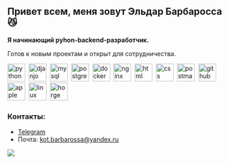 ## Привет всем, меня зовут Эльдар Барбаросса 😼

**Я начинающий pyhon-backend-разработчик.**

Готов к новым проектам и открыт для сотрудничества.


<img src="https://cdn.jsdelivr.net/gh/devicons/devicon/icons/python/python-original-wordmark.svg" width="40" height="40" title="python"/>&nbsp;
<img src="https://cdn.jsdelivr.net/gh/devicons/devicon/icons/django/django-plain-wordmark.svg" width="40" height="40" title="djanjo"/>&nbsp;
<img src="https://cdn.jsdelivr.net/gh/devicons/devicon/icons/mysql/mysql-original-wordmark.svg" width="40" height="40" title="mysql"/>&nbsp;
<img src="https://cdn.jsdelivr.net/gh/devicons/devicon/icons/postgresql/postgresql-plain-wordmark.svg" width="40" height="40" title="postgres"/>&nbsp;
<img src="https://cdn.jsdelivr.net/gh/devicons/devicon/icons/docker/docker-plain-wordmark.svg" width="40" height="40" title="docker"/>&nbsp;
<img src="https://cdn.jsdelivr.net/gh/devicons/devicon/icons/nginx/nginx-original.svg" width="40" height="40" title="nginx"/>&nbsp;
<img src="https://cdn.jsdelivr.net/gh/devicons/devicon/icons/html5/html5-original-wordmark.svg" width="40" height="40" title="html"/>&nbsp;
<img src="https://cdn.jsdelivr.net/gh/devicons/devicon/icons/css3/css3-plain-wordmark.svg" width="40" height="40" title="css"/>&nbsp;
<img src="https://uxwing.com/wp-content/themes/uxwing/download/brands-and-social-media/postman-icon.png" width="40" height="40" title="postman"/>&nbsp;
<img src="https://cdn.jsdelivr.net/gh/devicons/devicon/icons/github/github-original-wordmark.svg" width="40" height="40" title="github"/>&nbsp;
<img src="https://cdn.jsdelivr.net/gh/devicons/devicon/icons/apple/apple-original.svg" width="40" height="40" title="apple"/>&nbsp;
<img src="https://cdn.jsdelivr.net/gh/devicons/devicon/icons/linux/linux-original.svg" width="40" height="40" title="linux"/>&nbsp;
<img src="https://seeklogo.com/images/W/World_of_Warcraft_Horde_PvP-logo-E1C4DB80A9-seeklogo.com.png" width="40" height="40" title="horge"/>&nbsp;
          
### Контакты:
- [Telegram](https://t.me/kotopro)
- Почта: kot.barbarossa@yandex.ru

![](http://github-profile-summary-cards.vercel.app/api/cards/profile-details?username=kotbarbarossa&theme=default)


<!--
**kotbarbarossa/kotbarbarossa** is a ✨ _special_ ✨ repository because its `README.md` (this file) appears on your GitHub profile.

Here are some ideas to get you started:

- 🔭 I’m currently working on ...
- 🌱 I’m currently learning ...
- 👯 I’m looking to collaborate on ...
- 🤔 I’m looking for help with ...
- 💬 Ask me about ...
- 📫 How to reach me: ...
- 😄 Pronouns: ...
- ⚡ Fun fact: ...
-->
